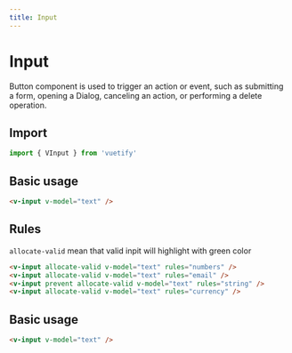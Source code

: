 ```yaml
---
title: Input
---
```


# Input

Button component is used to trigger an action or event, such as submitting a form, opening a Dialog, canceling an action, or performing a delete operation.

## Import

```javascript
import { VInput } from 'vuetify'
```

## Basic usage

<WrapView>
  <v-input />
</WrapView>

```html
<v-input v-model="text" />
```

## Rules

`allocate-valid` mean that valid inpit will highlight with green color

<WrapView vertical>
  <v-input allocate-valid v-model="text" rules="numbers" />
  <v-input allocate-valid v-model="text" rules="email" />
  <v-input prevent allocate-valid v-model="text" rules="string" />
  <v-input allocate-valid v-model="text" rules="currency" />
</WrapView>

```html
<v-input allocate-valid v-model="text" rules="numbers" />
<v-input allocate-valid v-model="text" rules="email" />
<v-input prevent allocate-valid v-model="text" rules="string" />
<v-input allocate-valid v-model="text" rules="currency" />
```

## Basic usage

<WrapView>
  <v-input v-model="text">
    <template #icon-left>
      <MagnifyingGlassIcon />
    </template>
    <template #icon-right>
      <InformationCircleIcon />
    </template>
  </v-input>
</WrapView>

```html
<v-input v-model="text" />
```

